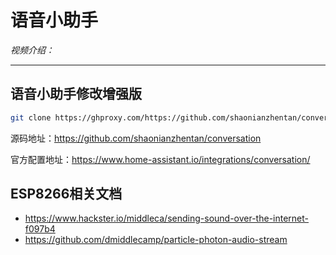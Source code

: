# 语音小助手

*视频介绍：*

---

## 语音小助手修改增强版

```bash
git clone https://ghproxy.com/https://github.com/shaonianzhentan/conversation
```

源码地址：https://github.com/shaonianzhentan/conversation

官方配置地址：https://www.home-assistant.io/integrations/conversation/

## ESP8266相关文档
- https://www.hackster.io/middleca/sending-sound-over-the-internet-f097b4
- https://github.com/dmiddlecamp/particle-photon-audio-stream